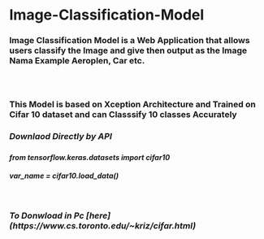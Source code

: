 # Image-Classification-Model

<h3>Image Classification Model is a Web Application that allows users classify the Image and give then output as the Image Nama Example Aeroplen, Car etc.<h3>
  <br>
<h3>This Model is based on Xception Architecture and Trained on Cifar 10 dataset and can Classsify 10 classes Accurately<h3>
<h5><DATASET LINK<h5>
  <h3>Downlaod Directly by API<h3>
    <h4>from tensorflow.keras.datasets import cifar10<h4>
      <h4>var_name = cifar10.load_data()<h4>
        <br>
  <h3>To Donwload in Pc<b3>
  [here](https://www.cs.toronto.edu/~kriz/cifar.html)
